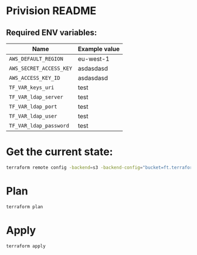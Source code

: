 # Privision README

## Required ENV variables:

| Name 			| Example value 	|
|---------------	|---------------	|
|`AWS_DEFAULT_REGION` 	|eu-west-1    		|
|`AWS_SECRET_ACCESS_KEY`|asdasdasd		|
|`AWS_ACCESS_KEY_ID`	|asdasdasd		|
|`TF_VAR_keys_uri`	|test 			|
|`TF_VAR_ldap_server`	|test			|
|`TF_VAR_ldap_port`	|test			|
|`TF_VAR_ldap_user`	|test			|
|`TF_VAR_ldap_password`	|test			|

# Get the current state:

```sh
terraform remote config -backend=s3 -backend-config="bucket=ft.terraform.state-files" -backend-config="key=coco-key-ad-valid-svc/terraform.tfstate" -backend-config="region=eu-west-1"
```

# Plan

```sh
terraform plan
```

# Apply

```sh
terraform apply
```

